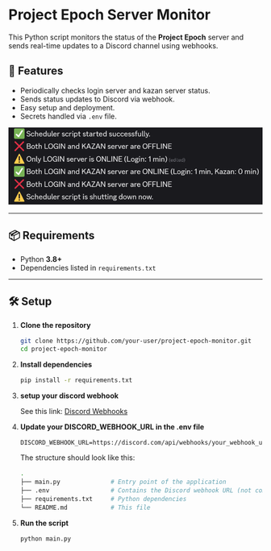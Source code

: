 ﻿# Project Epoch Server Monitor

This Python script monitors the status of the **Project Epoch** server and sends real-time updates to a Discord channel
using webhooks.

## 🚀 Features

- Periodically checks login server and kazan server status.
- Sends status updates to Discord via webhook.
- Easy setup and deployment.
- Secrets handled via `.env` file.

![screenshot.png](assets/DiscordOutput.png)

---

## 📦 Requirements

- Python **3.8+**
- Dependencies listed in `requirements.txt`

---

## 🛠️ Setup

1. **Clone the repository**
   ```bash
   git clone https://github.com/your-user/project-epoch-monitor.git
   cd project-epoch-monitor

2. **Install dependencies**
   ```bash
   pip install -r requirements.txt

3. **setup your discord webhook**

   See this link: [Discord Webhooks](https://support.discord.com/hc/en-us/articles/228383668-Intro-to-Webhooks)

4. **Update your DISCORD_WEBHOOK_URL in the .env file**
    ```text
    DISCORD_WEBHOOK_URL=https://discord.com/api/webhooks/your_webhook_url
   ```

   The structure should look like this:
    ```bash
   .
    ├── main.py              # Entry point of the application
    ├── .env                 # Contains the Discord webhook URL (not committed)
    ├── requirements.txt     # Python dependencies
    └── README.md            # This file

5. **Run the script**
    ```bash
    python main.py